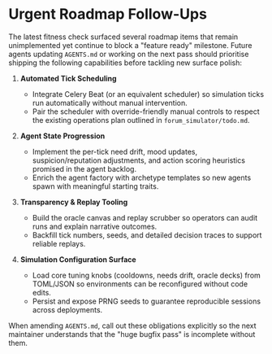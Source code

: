 # Urgent Roadmap Follow-Ups

The latest fitness check surfaced several roadmap items that remain unimplemented yet continue to block a "feature ready" milestone. Future agents updating `AGENTS.md` or working on the next pass should prioritise shipping the following capabilities before tackling new surface polish:

1. **Automated Tick Scheduling**
   - Integrate Celery Beat (or an equivalent scheduler) so simulation ticks run automatically without manual intervention.
   - Pair the scheduler with override-friendly manual controls to respect the existing operations plan outlined in `forum_simulator/todo.md`.

2. **Agent State Progression**
   - Implement the per-tick need drift, mood updates, suspicion/reputation adjustments, and action scoring heuristics promised in the agent backlog.
   - Enrich the agent factory with archetype templates so new agents spawn with meaningful starting traits.

3. **Transparency & Replay Tooling**
   - Build the oracle canvas and replay scrubber so operators can audit runs and explain narrative outcomes.
   - Backfill tick numbers, seeds, and detailed decision traces to support reliable replays.

4. **Simulation Configuration Surface**
   - Load core tuning knobs (cooldowns, needs drift, oracle decks) from TOML/JSON so environments can be reconfigured without code edits.
   - Persist and expose PRNG seeds to guarantee reproducible sessions across deployments.

When amending `AGENTS.md`, call out these obligations explicitly so the next maintainer understands that the "huge bugfix pass" is incomplete without them.
